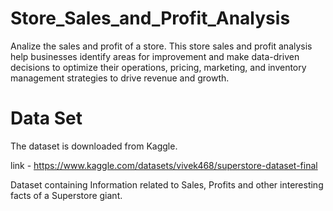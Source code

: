 # Store_Sales_and_Profit_Analysis
Analize the sales and profit of a store. This store sales and profit analysis help businesses identify areas for improvement and make data-driven decisions to optimize their operations, pricing, marketing, and inventory management strategies to drive revenue and growth. 
# Data Set 
The dataset is downloaded from Kaggle. 

link - https://www.kaggle.com/datasets/vivek468/superstore-dataset-final 

Dataset containing Information related to Sales, Profits and other interesting facts of a Superstore giant. 
